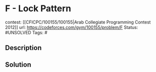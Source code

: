 # F - Lock Pattern

contest: [[CFICPC/100155/100155|Arab Collegiate Programming Contest 2012]]
url: https://codeforces.com/gym/100155/problem/F
Status: #UNSOLVED
Tags: #

## Description

## Solution

